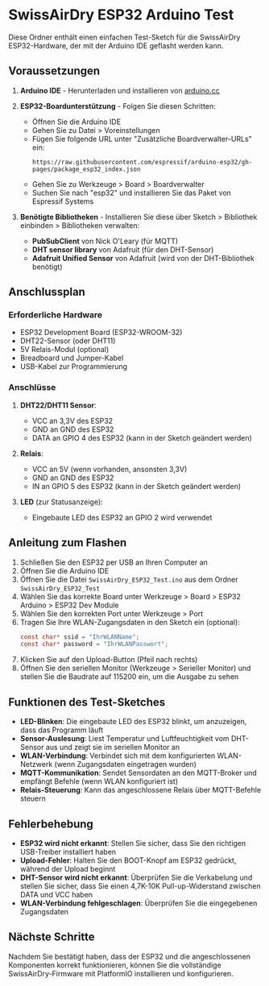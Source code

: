 # SwissAirDry ESP32 Arduino Test

Diese Ordner enthält einen einfachen Test-Sketch für die SwissAirDry ESP32-Hardware, der mit der Arduino IDE geflasht werden kann.

## Voraussetzungen

1. **Arduino IDE** - Herunterladen und installieren von [arduino.cc](https://www.arduino.cc/en/software)
2. **ESP32-Boardunterstützung** - Folgen Sie diesen Schritten:
   - Öffnen Sie die Arduino IDE
   - Gehen Sie zu Datei > Voreinstellungen
   - Fügen Sie folgende URL unter "Zusätzliche Boardverwalter-URLs" ein:
     ```
     https://raw.githubusercontent.com/espressif/arduino-esp32/gh-pages/package_esp32_index.json
     ```
   - Gehen Sie zu Werkzeuge > Board > Boardverwalter
   - Suchen Sie nach "esp32" und installieren Sie das Paket von Espressif Systems

3. **Benötigte Bibliotheken** - Installieren Sie diese über Sketch > Bibliothek einbinden > Bibliotheken verwalten:
   - **PubSubClient** von Nick O'Leary (für MQTT)
   - **DHT sensor library** von Adafruit (für den DHT-Sensor)
   - **Adafruit Unified Sensor** von Adafruit (wird von der DHT-Bibliothek benötigt)

## Anschlussplan

### Erforderliche Hardware
- ESP32 Development Board (ESP32-WROOM-32)
- DHT22-Sensor (oder DHT11)
- 5V Relais-Modul (optional)
- Breadboard und Jumper-Kabel
- USB-Kabel zur Programmierung

### Anschlüsse
1. **DHT22/DHT11 Sensor**:
   - VCC an 3,3V des ESP32
   - GND an GND des ESP32
   - DATA an GPIO 4 des ESP32 (kann in der Sketch geändert werden)

2. **Relais**:
   - VCC an 5V (wenn vorhanden, ansonsten 3,3V)
   - GND an GND des ESP32
   - IN an GPIO 5 des ESP32 (kann in der Sketch geändert werden)

3. **LED** (zur Statusanzeige):
   - Eingebaute LED des ESP32 an GPIO 2 wird verwendet

## Anleitung zum Flashen

1. Schließen Sie den ESP32 per USB an Ihren Computer an
2. Öffnen Sie die Arduino IDE
3. Öffnen Sie die Datei `SwissAirDry_ESP32_Test.ino` aus dem Ordner `SwissAirDry_ESP32_Test`
4. Wählen Sie das korrekte Board unter Werkzeuge > Board > ESP32 Arduino > ESP32 Dev Module
5. Wählen Sie den korrekten Port unter Werkzeuge > Port
6. Tragen Sie Ihre WLAN-Zugangsdaten in den Sketch ein (optional):
   ```c
   const char* ssid = "IhrWLANName";
   const char* password = "IhrWLANPasswort";
   ```
7. Klicken Sie auf den Upload-Button (Pfeil nach rechts)
8. Öffnen Sie den seriellen Monitor (Werkzeuge > Serieller Monitor) und stellen Sie die Baudrate auf 115200 ein, um die Ausgabe zu sehen

## Funktionen des Test-Sketches

- **LED-Blinken**: Die eingebaute LED des ESP32 blinkt, um anzuzeigen, dass das Programm läuft
- **Sensor-Auslesung**: Liest Temperatur und Luftfeuchtigkeit vom DHT-Sensor aus und zeigt sie im seriellen Monitor an
- **WLAN-Verbindung**: Verbindet sich mit dem konfigurierten WLAN-Netzwerk (wenn Zugangsdaten eingetragen wurden)
- **MQTT-Kommunikation**: Sendet Sensordaten an den MQTT-Broker und empfängt Befehle (wenn WLAN konfiguriert ist)
- **Relais-Steuerung**: Kann das angeschlossene Relais über MQTT-Befehle steuern

## Fehlerbehebung

- **ESP32 wird nicht erkannt**: Stellen Sie sicher, dass Sie den richtigen USB-Treiber installiert haben
- **Upload-Fehler**: Halten Sie den BOOT-Knopf am ESP32 gedrückt, während der Upload beginnt
- **DHT-Sensor wird nicht erkannt**: Überprüfen Sie die Verkabelung und stellen Sie sicher, dass Sie einen 4,7K-10K Pull-up-Widerstand zwischen DATA und VCC haben
- **WLAN-Verbindung fehlgeschlagen**: Überprüfen Sie die eingegebenen Zugangsdaten

## Nächste Schritte

Nachdem Sie bestätigt haben, dass der ESP32 und die angeschlossenen Komponenten korrekt funktionieren, können Sie die vollständige SwissAirDry-Firmware mit PlatformIO installieren und konfigurieren.